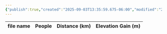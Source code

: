 ```yaml
---
{"publish":true,"created":"2025-09-03T13:35:59.675-06:00","modified":"2025-09-03T14:54:54.978-06:00","published":"2025-09-03T14:54:54.978-06:00","tags":["route"],"cssclasses":"","elevation":null,"region":"Banff","location":"51.2419, -115.4217","DWYT":null,"Kane":"Moderate","completed":false}
---
```



| file name | People | Distance (km) | Elevation Gain (m) |
| --------- | ------ | ------------- | ------------------ |